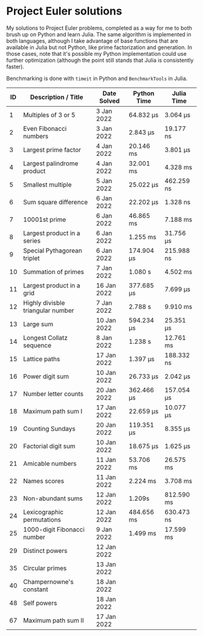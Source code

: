 # Project Euler solutions

My solutions to Project Euler problems, completed as a way for me to both brush up on Python and learn Julia.
The same algorithm is implemented in both languages, although I take advantage of base functions that are available in Julia but not Python, like prime factorization and generation.
In those cases, note that it's possible my Python implementation could use further optimization (although the point still stands that Julia is consistently faster).

Benchmarking is done with `timeit` in Python and `BenchmarkTools` in Julia.

| ID    | Description / Title                   | Date Solved   | Python Time   | Julia Time    |
|----   |----------------------------           |-------------  |-------------  |------------   |
| 1     | Multiples of 3 or 5                   | 3 Jan 2022    | 64.832 μs     | 3.064 μs      |
| 2     | Even Fibonacci numbers                | 3 Jan 2022    | 2.843 μs      | 19.177 ns     |
| 3     | Largest prime factor                  | 4 Jan 2022    | 20.146 ms     | 3.801 μs      |
| 4     | Largest palindrome product            | 4 Jan 2022    | 32.001 ms     | 4.328 ms      |
| 5     | Smallest multiple                     | 5 Jan 2022    | 25.022 µs     | 462.259 ns    |
| 6     | Sum square difference                 | 6 Jan 2022    | 22.202 µs     | 1.328 ns      |
| 7     | 10001st prime                         | 6 Jan 2022    | 46.865 ms     | 7.188 ms      |
| 8     | Largest product in a series           | 6 Jan 2022    | 1.255 ms      | 31.756 μs     |
| 9     | Special Pythagorean triplet           | 6 Jan 2022    | 174.904 µs    | 215.988 ns    |
| 10    | Summation of primes                   | 7 Jan 2022    | 1.080 s       | 4.502 ms      |
| 11    | Largest product in a grid             | 16 Jan 2022   | 377.685 µs    | 7.699 μs      |
| 12    | Highly divisble triangular number     | 7 Jan 2022    | 2.788 s       | 9.910 ms      |
| 13    | Large sum                             | 10 Jan 2022   | 594.234 µs    | 25.351 μs     |
| 14    | Longest Collatz sequence              | 8 Jan 2022    | 1.238 s       | 12.761 ms     |
| 15    | Lattice paths                         | 17 Jan 2022   | 1.397 µs      | 188.332 ns    |
| 16    | Power digit sum                       | 10 Jan 2022   | 26.733 µs     | 2.042 μs      |
| 17    | Number letter counts                  | 20 Jan 2022   | 362.466 µs    | 157.054 μs    |
| 18    | Maximum path sum I                    | 17 Jan 2022   | 22.659 µs     | 10.077 μs     |
| 19    | Counting Sundays                      | 20 Jan 2022   | 119.351 µs    | 8.355 μs      |
| 20    | Factorial digit sum                   | 10 Jan 2022   | 18.675 µs     | 1.625 μs      |
| 21    | Amicable numbers                      | 11 Jan 2022   | 53.706 ms     | 26.575 ms     |
| 22    | Names scores                          | 11 Jan 2022   | 2.224 ms      | 3.708 ms      |
| 23    | Non-abundant sums                     | 12 Jan 2022   | 1.209s        | 812.590 ms    |
| 24    | Lexicographic permutations            | 12 Jan 2022   | 484.656 ms    | 630.473 ns    |
| 25    | 1000-digit Fibonacci number           | 9 Jan 2022    | 1.499 ms      | 17.599 ms     |
| 29    | Distinct powers                       | 12 Jan 2022   |               |               |
| 35    | Circular primes                       | 13 Jan 2022   |               |               |
| 40    | Champernowne's constant               | 18 Jan 2022   |               |               |
| 48    | Self powers                           | 18 Jan 2022   |               |               |
| 67    | Maximum path sum II                   | 17 Jan 2022   |               |               |
